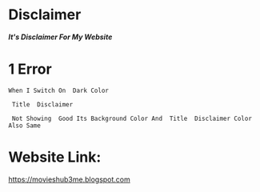 #  Disclaimer
***It's  Disclaimer For My Website***

# 1 Error
` When I Switch On  Dark Color ` 

` Title  Disclaimer` 

` Not Showing  Good Its Background Color And  Title  Disclaimer Color Also Same` 

# Website Link:
https://movieshub3me.blogspot.com 
